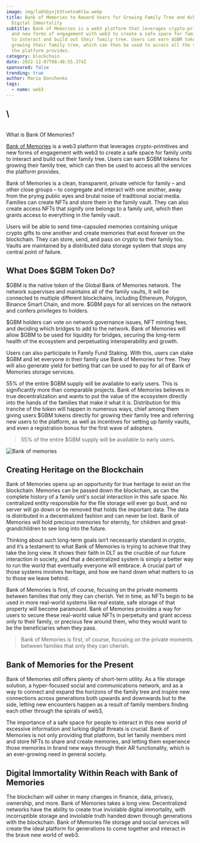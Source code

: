 ```yaml
---
image: img/labhbyvjb3tvetna6t1w.webp
title: Bank of Memories to Reward Users for Growing Family Tree and Achieving
  Digital Immortality
subtitle: Bank of Memories is a web3 platform that leverages crypto-primitives
  and new forms of engagement with web3 to create a safe space for family units
  to interact and build out their family tree. Users can earn $GBM tokens for
  growing their family tree, which can then be used to access all the services
  the platform provides.
category: blockchain
date: 2022-12-07T08:48:55.374Z
sponsored: false
trending: true
author: Maria Donchenko
tags:
  - name: web3
---
```

## <!--StartFragment-->\
\
What is Bank Of Memories?

[Bank of Memories](https://bankofmemories.org/) is a web3 platform that leverages crypto-primitives and new forms of engagement with web3 to create a safe space for family units to interact and build out their family tree. Users can earn $GBM tokens for growing their family tree, which can then be used to access all the services the platform provides.

Bank of Memories is a clean, transparent, private vehicle for family – and other close groups – to congregate and interact with one another, away from the prying public eyes and brutal noise of traditional social media. Families can create NFTs and store them in the family vault. They can also create access NFTs that signify one belongs to a family unit, which then grants access to everything in the family vault.

Users will be able to send time-capsuled memories containing unique crypto gifts to one another and create memories that exist forever on the blockchain. They can store, send, and pass on crypto to their family too. Vaults are maintained by a distributed data storage system that stops any central point of failure.

## What Does $GBM Token Do?

$GBM is the native token of the Global Bank of Memories network. The network supervises and maintains all of the family vaults, It will be connected to multiple different blockchains, including Ethereum, Polygon, Binance Smart Chain, and more. $GBM pays for all services on the network and confers privileges to holders.

$GBM holders can vote on network governance issues, NFT minting fees, and deciding which bridges to add to the network. Bank of Memories will allow $GBM to be used for liquidity for bridges, securing the long-term health of the ecosystem and perpetuating interoperability and growth.

Users can also participate in Family Fund Staking. With this, users can stake $GBM and let everyone in their family use Bank of Memories for free. They will also generate yield for betting that can be used to pay for all of Bank of Memories storage services.

55% of the entire $GBM supply will be available to early users. This is significantly more than comparable projects. Bank of Memories believes in true decentralization and wants to put the value of the ecosystem directly into the hands of the families that make it what it is. Distribution for this tranche of the token will happen in numerous ways, chief among them giving users $GBM tokens directly for growing their family tree and referring new users to the platform, as well as incentives for setting up family vaults, and even a registration bonus for the first wave of adopters.

> 55% of the entire $GBM supply will be available to early users.

![Bank of memories](img/fcyzd57xgagvv1g.jfif)

## Creating Heritage on the Blockchain

Bank of Memories opens up an opportunity for true heritage to exist on the blockchain. Memories can be passed down the blockchain, as can the complete history of a family unit's social interaction in this safe space. No centralized entity responsible for the file storage will ever go bust, and no server will go down or be removed that holds the important data. The data is distributed in a decentralized fashion and can never be lost. Bank of Memories will hold precious memories for eternity, for children and great-grandchildren to see long into the future.

Thinking about such long-term goals isn’t necessarily standard in crypto, and it’s a testament to what Bank of Memories is trying to achieve that they take the long view. It shows their faith in DLT as the crucible of our future interaction in society, and that a decentralized system is simply a better way to run the world that eventually everyone will embrace. A crucial part of those systems involves heritage, and how we hand down what matters to us to those we leave behind.

Bank of Memories is first, of course, focusing on the private moments between families that only they can cherish. Yet in time, as NFTs begin to be used in more real-world systems like real estate, safe storage of that property will become paramount. Bank of Memories provides a way for users to secure these real-world value NFTs in perpetuity and grant access only to their family, or precious few around them, who they would want to be the beneficiaries when they pass.

> Bank of Memories is first, of course, focusing on the private moments between families that only they can cherish.

## Bank of Memories for the Present

Bank of Memories still offers plenty of short-term utility. As a file storage solution, a hyper-focused social and communications network, and as a way to connect and expand the horizons of the family tree and inspire new connections across generations both upwards and downwards but to the side, letting new encounters happen as a result of family members finding each other through the spirals of web3,

The importance of a safe space for people to interact in this new world of excessive information and lurking digital threats is crucial. Bank of Memories is not only providing that platform, but let family members mint and store NFTs to share and create memories, and letting them experience those memories in brand new ways through their AR functionality, which is an ever-growing need in general society.

## Digital Immortality Within Reach with Bank of Memories

The blockchain will usher in many changes in finance, data, privacy, ownership, and more. Bank of Memories takes a long view. Decentralized networks have the ability to create true inviolable digital immortality, with incorruptible storage and inviolable truth handed down through generations with the blockchain. Bank of Memories file storage and social services will create the ideal platform for generations to come together and interact in the brave new world of web3.

<!--EndFragment-->